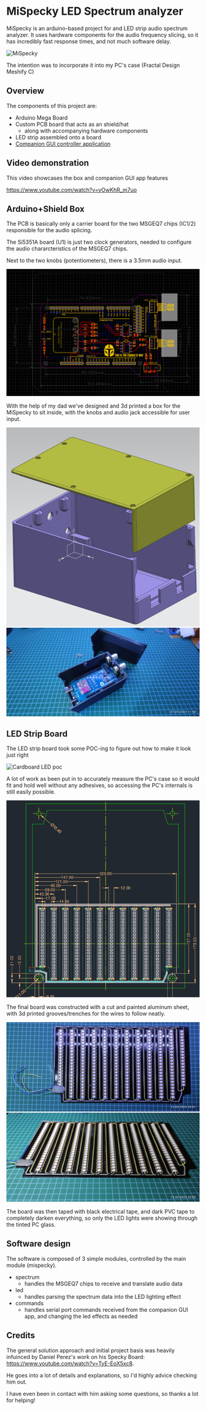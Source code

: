 # MiSpecky LED Spectrum analyzer
MiSpecky is an arduino-based project for and LED strip audio spectrum analyzer. It uses hardware components for the audio frequency slicing, so it has incredibly fast response times, and not much software delay.

![MiSpecky](media/finished/MiSpecky.gif)

The intention was to incorporate it into my PC's case (Fractal Design Meshify C)

## Overview
The components of this project are:
- Arduino Mega Board
- Custom PCB board that acts as an shield/hat
    - along with accompanying hardware components
- LED strip assembled onto a board
- [Companion GUI controller application](https://github.com/Mihax209/mispecky-gui-controller)

## Video demonstration
This video showcases the box and companion GUI app features

https://www.youtube.com/watch?v=yOwKhR_m7uo

## Arduino+Shield Box
The PCB is basically only a carrier board for the two MSGEQ7 chips (IC1/2) responsible for the audio splicing.

The Si5351A board (U1) is just two clock generators, needed to configure the audio chararcteristics of the MSGEQ7 chips.

Next to the two knobs (potentiometers), there is a 3.5mm audio input.

![MiSpecky PCB design](media/design/mispecky-PCB.PNG)

With the help of my dad we've designed and 3d printed a box for the MiSpecky to sit inside, with the knobs and audio jack accessible for user input.

![MiSpecky Box CAD](<media/design/box CAD.png>)
![Assembled Arduino Box](<media/mispecky box 1.jpeg>)

## LED Strip Board
The LED strip board took some POC-ing to figure out how to make it look just right

![Cardboard LED poc](<media/POC/Cardboard POC.jpg>)

A lot of work as been put in to accurately measure the PC's case so it would fit and hold well without any adhesives, so accessing the PC's internals is still easily possible.

![PC measurements](<media/design/LED board.png>)

The final board was constructed with a cut and painted aluminum sheet, with 3d printed grooves/trenches for the wires to follow neatly.

![LED board 1](<media/mispecky led 1.jpeg>)
![LED board 2](<media/mispecky led 2.jpeg>)

The board was then taped with black electrical tape, and dark PVC tape to completely darken everything, so only the LED lights were showing through the tinted PC glass.

## Software design
The software is composed of 3 simple modules, controlled by the main module (mispecky).
- spectrum
    - handles the MSGEQ7 chips to receive and translate audio data
- led
    - handles parsing the spectrum data into the LED lighting effect
- commands
    - handles serial port commands received from the companion GUI app, and changing the led effects as needed

## Credits
The general solution approach and initial project basis was heavily infuinced by Daniel Perez's work on his Specky Board: https://www.youtube.com/watch?v=TyE-EoX5xc8.

He goes into a lot of details and explanations, so I'd highly advice checking him out.

I have even been in contact with him asking some questions, so thanks a lot for helping!
